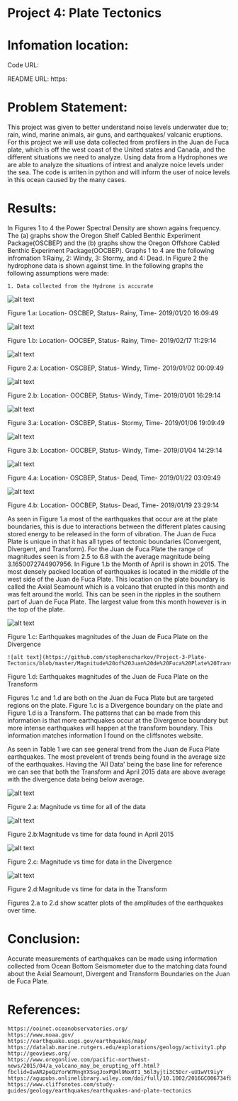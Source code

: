 #  Project 4: Plate Tectonics

# Infomation location:

  Code URL:
  
  README URL: https:
  
# Problem Statement:

  This project was given to better understand noise levels underwater due to; rain, wind, marine animals, air guns, and earthquakes/ valcanic
  eruptions. For this project we will use data collected from profilers in the Juan de Fuca plate, which is off the west coast of the United 
  states and Canada, and the different situations we need to analyze. Using data from a Hydrophones we are able to analyze the situations of 
  intrest and analyze noice levels under the sea. The code is writen in python and will inform the user of noice levels in this ocean caused 
  by the many cases. 

# Results:
  
  In Figures 1 to 4 the Power Spectral Density are shown agains frequency. The (a) graphs show the Oregon Shelf Cabled Benthic Experiment Package(OSCBEP) and the (b) graphs show the Oregon Offshore Cabled Benthic Experiment Package(OOCBEP). Graphs 1 to 4 are the following infromation 1:Rainy, 2: Windy, 3: Stormy, and 4: Dead. In Figure 2 the hydrophone data is shown against time.
  In the following graphs the following assumptions were made: 
  
    1. Data collected from the Hydrone is accurate
  
  ![alt text](https://github.com/stephenscharkov/Project-4/blob/master/Oregon%20Shelf%20Cabled%20Benthic%20Experiment%20Package%20Rainy.png)
  
  Figure 1.a: Location- OSCBEP, Status- Rainy, Time-  2019/01/20 16:09:49
  
  ![alt text](https://github.com/stephenscharkov/Project-4/blob/master/Oregon%20Offshore%20Cabled%20Benthic%20Experiment%20Package%20Rainy.png)
  
  Figure 1.b: Location- OOCBEP, Status- Rainy, Time- 2019/02/17 11:29:14
  
  ![alt text](https://github.com/stephenscharkov/Project-4/blob/master/Oregon%20Shelf%20Cabled%20Benthic%20Experiment%20Package%20Windy.png)
  
  Figure 2.a: Location- OSCBEP, Status- Windy, Time- 2019/01/02 00:09:49
  
  ![alt text](https://github.com/stephenscharkov/Project-4/blob/master/Oregon%20Offshore%20Cabled%20Benthic%20Experiment%20Package%20Windy.png)
  
  Figure 2.b: Location- OOCBEP, Status- Windy, Time- 2019/01/01 16:29:14
  
  ![alt text](https://github.com/stephenscharkov/Project-4/blob/master/Oregon%20Shelf%20Cabled%20Benthic%20Experiment%20Package%20Stormy.png)
  
  Figure 3.a: Location- OSCBEP, Status- Stormy, Time- 2019/01/06 19:09:49
  
  ![alt text](https://github.com/stephenscharkov/Project-4/blob/master/Oregon%20Offshore%20Cabled%20Benthic%20Experiment%20Package%20Stormy.png)
  
  Figure 3.b: Location- OOCBEP, Status- Windy, Time- 2019/01/04 14:29:14
  
  ![alt text](https://github.com/stephenscharkov/Project-4/blob/master/Oregon%20Shelf%20Cabled%20Benthic%20Experiment%20Package%20Dead.png)
  
  Figure 4.a: Location- OSCBEP, Status- Dead, Time- 2019/01/22 03:09:49
  
  ![alt text](https://github.com/stephenscharkov/Project-4/blob/master/Oregon%20Offshore%20Cabled%20Benthic%20Experiment%20Package%20Dead.png)
  
  Figure 4.b: Location- OOCBEP, Status- Dead, Time- 2019/01/19 23:29:14
  
  
  
  
  
  
  As seen in Figure 1.a most of the earthquakes that occur are at the plate boundaries, this is due to interactions between the different plates causing stored energy to be released in the form of vibration. The Juan de Fuca Plate is unique in that it has all types of tectonic boundaries (Convergent, Divergent, and Transform). For the Juan de Fuca Plate the range of magnitudes seen is from 2.5 to 6.8 with the average magnitude being 3.1650072744907956. 
  In Figure 1.b the Month of April is shown in 2015. The most densely packed location of earthquakes is located in the middle of the west side of the Juan de Fuca Plate. This location on the plate boundary is called the Axial Seamount which is a volcano that erupted in this month and was felt around the world. This can be seen in the ripples in the southern part of Juan de Fuca Plate. The largest value from this month however is in the top of the plate. 

 ![alt text](https://github.com/stephenscharkov/Project-3-Plate-Tectonics/blob/master/Magnitude%20of%20Juan%20de%20Fuca%20Plate%20Divergence.PNG)
 
  Figure 1.c: Earthquakes magnitudes of the Juan de Fuca Plate on the Divergence
  
    ![alt text](https://github.com/stephenscharkov/Project-3-Plate-Tectonics/blob/master/Magnitude%20of%20Juan%20de%20Fuca%20Plate%20Transform.PNG)

  Figure 1.d: Earthquakes magnitudes of the Juan de Fuca Plate on the Transform
  
  Figures 1.c and 1.d are both on the Juan de Fuca Plate but are targeted regions on the plate. Figure 1.c is a Divergence boundary on the plate and Figure 1.d is a Transform. The patterns that can be made from this information is that more earthquakes occur at the Divergence boundary but more intense earthquakes will happen at the transform boundary. This information matches information I found on the cliffsnotes website.
  
  

  
  As seen in Table 1 we can see general trend from the Juan de Fuca Plate earthquakes. The most prevelent of trends being found in the average size of the earthquakes. Having the 'All Data' being the base line for reference we can see that both the Transform and April 2015 data are above average with the divergence data being below average.
  
  
  ![alt text](https://github.com/stephenscharkov/Project-3-Plate-Tectonics/blob/master/Magnitude%20vs%20Time%20All%20Data.png)
  
   Figure 2.a: Magnitude vs time for all of the data 
   
  ![alt text](https://github.com/stephenscharkov/Project-3-Plate-Tectonics/blob/master/Magnitude%20vs%20Time%20April%202015%20Data.png)
  
   Figure 2.b:Magnitude vs time for data found in April 2015
  
  ![alt text](https://github.com/stephenscharkov/Project-3-Plate-Tectonics/blob/master/Magnitude%20vs%20Time%20Divergence%20Data.png)
  
   Figure 2.c: Magnitude vs time for data in the Divergence 
  
  ![alt text](https://github.com/stephenscharkov/Project-3-Plate-Tectonics/blob/master/Magnitude%20vs%20Time%20Transform%20Data.png)
  
   Figure 2.d:Magnitude vs time for data in the Transform
   
   Figures 2.a to 2.d show scatter plots of the amplitudes of the earthquakes over time.
  
  
  # Conclusion:
  
  Accurate measurements of earthquakes can be made using information collected from Ocean Bottom Seismometer due to the matching data found about the Axial Seamount, Divergent and Transform Boundaries on the Juan de Fuca Plate. 
  
  # References:
  
    https://ooinet.oceanobservatories.org/ 
    https://www.noaa.gov/ 
    https://earthquake.usgs.gov/earthquakes/map/
    https://datalab.marine.rutgers.edu/explorations/geology/activity1.php
    http://geoviews.org/
    https://www.oregonlive.com/pacific-northwest-news/2015/04/a_volcano_may_be_erupting_off.html?fbclid=IwAR2peQzYorW7RngYXSsgJoxPQHl9Nx0T1_56l3yjti3C5Dcr-uU1wVt9iyY
    https://agupubs.onlinelibrary.wiley.com/doi/full/10.1002/2016GC006734fbclid=IwAR3VXKkXWMWhWc9156cWTwYxAPGx59EovYASzUTMYYPxh6yQii3XLGALqsM
    https://www.cliffsnotes.com/study-guides/geology/earthquakes/earthquakes-and-plate-tectonics
  
